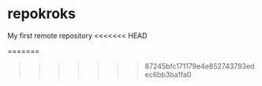 # repokroks
My first remote repository
<<<<<<< HEAD

=======
>>>>>>> 87245bfc171179e4e852743793edec6bb3ba1fa0
